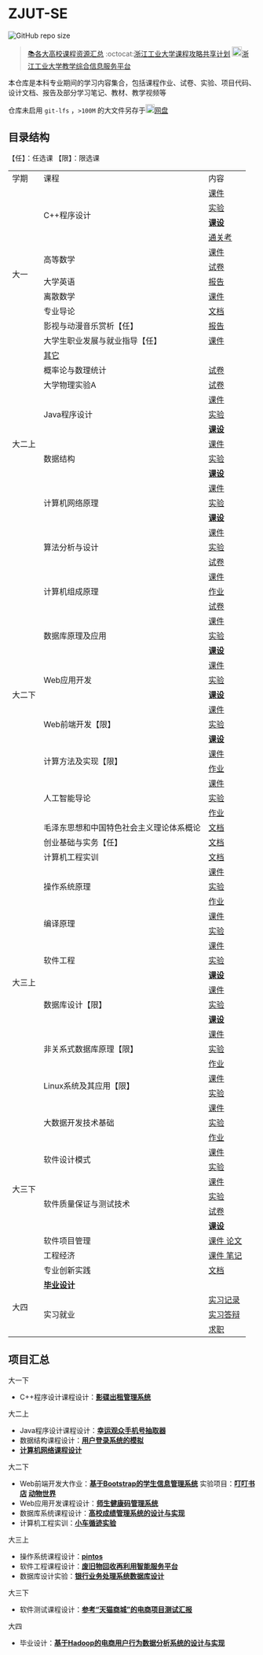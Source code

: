 # ZJUT-SE

![GitHub repo size](https://img.shields.io/github/repo-size/Kukukukiki192/ZJUT-SE)

> [📚各大高校课程资源汇总](https://github.com/nwuzmedoutlook/university)   :octocat:[浙江工业大学课程攻略共享计划](https://github.com/zjutjh/zjut-icicles/tree/main)   <img src="http://www.gdjw.zjut.edu.cn/jwglxt/logo/favicon.ico?t=1734945806827" width="20">[浙江工业大学教学综合信息服务平台](http://www.gdjw.zjut.edu.cn)

本仓库是本科专业期间的学习内容集合，包括课程作业、试卷、实验、项目代码、设计文档、报告及部分学习笔记、教材、教学视频等

仓库未启用 `git-lfs` ，`>100M` 的大文件另存于<img src="https://nd-static.bdstatic.com/m-static/v20-main/favicon-main.ico" width="18">[网盘](https://pan.baidu.com/s/1_R9StVa4tUPS5H3McI6wsA?pwd=1111)

## 目录结构

【任】：任选课 【限】：限选课

<table>
  <tr>
    <td>学期</td>
    <td>课程</td>
    <td>内容</td>
  </tr>
  <tr>
    <td rowspan="12">大一</td>
    <td rowspan="4">C++程序设计</td>
    <td><a href="https://github.com/Kukukukiki192/ZJUT-SE/tree/main/大一/C++/课件">课件</a></td>
  </tr>
  <tr>
    <td><a href="https://github.com/Kukukukiki192/ZJUT-SE/tree/main/大一/C++/实验">实验</a></td>
  </tr>
  <tr>
    <td><strong><a href="https://github.com/Kukukukiki192/ZJUT-SE/tree/main/大一/C++/课设">课设</a></strong></td>
  </tr>
  <tr>
    <td><a href="https://github.com/Kukukukiki192/ZJUT-SE/tree/main/大一/C++/通关考">通关考</a></td>
  </tr>
  <tr>
    <td rowspan="2">高等数学</td>
      <td><a href="https://github.com/Kukukukiki192/ZJUT-SE/tree/main/大一/高数/课件">课件</a></td>
  </tr>
  <tr>
      <td><a href="https://github.com/Kukukukiki192/ZJUT-SE/tree/main/大一/高数/试卷">试卷</a></td>
  </tr> 
  <tr>
    <td>大学英语</td>
    <td><a href="https://github.com/Kukukukiki192/ZJUT-SE/tree/main/大一/英语/报告">报告</a></td>
  </tr>
  <tr>
    <td>离散数学</td>
    <td><a href="https://github.com/Kukukukiki192/ZJUT-SE/tree/main/大一/离散/课件">课件</a></td>
  </tr>
  <tr>
    <td>专业导论</td>
    <td><a href="https://github.com/Kukukukiki192/ZJUT-SE/tree/main/大一/导论">文档</a></td>
  </tr>
  <tr>
    <td>影视与动漫音乐赏析【任】</td>
    <td><a href="https://github.com/Kukukukiki192/ZJUT-SE/tree/main/大一/影视">报告</a></td>
  </tr>
  <tr>
    <td>大学生职业发展与就业指导【任】</td>
    <td><a href="https://github.com/Kukukukiki192/ZJUT-SE/tree/main/大一/职规">课件</a></td>
  </tr>
  <tr>
    <td><a href="https://github.com/Kukukukiki192/ZJUT-SE/tree/main/大一/其它">其它</a></td>
  </tr>
  <tr>
    <td rowspan="11">大二上</td>
    <td>概率论与数理统计</td>
    <td><a href="https://github.com/Kukukukiki192/ZJUT-SE/tree/main/大二上/概率论">试卷</a></td>
  </tr>
  <tr>
    <td>大学物理实验A</td>
    <td><a href="https://github.com/Kukukukiki192/ZJUT-SE/tree/main/大二上/大物">试卷</a></td>
  </tr>
  <tr>
    <td rowspan="3">Java程序设计</td>
    <td><a href="https://github.com/Kukukukiki192/ZJUT-SE/tree/main/大二上/Java/课件">课件</a></td>
  </tr>
  <tr>
    <td><a href="https://github.com/Kukukukiki192/ZJUT-SE/tree/main/大二上/Java/实验">实验</a></td>
  </tr>
  <tr>
    <td><strong><a href="https://github.com/Kukukukiki192/ZJUT-SE/tree/main/大二上/Java/课设">课设</a></strong></td>
  </tr>
  <tr>
    <td rowspan="3">数据结构</td>
    <td><a href="https://github.com/Kukukukiki192/ZJUT-SE/tree/main/大二上/数据结构/课件">课件</a></td>
  </tr>
  <tr>
    <td><a href="https://github.com/Kukukukiki192/ZJUT-SE/tree/main/大二上/数据结构/实验">实验</a></td>
  </tr>
  <tr>
    <td><strong><a href="https://github.com/Kukukukiki192/ZJUT-SE/tree/main/大二上/数据结构/课设">课设</a></strong></td>
  </tr>
  <tr>
    <td rowspan="3">计算机网络原理</td>
    <td><a href="https://github.com/Kukukukiki192/ZJUT-SE/tree/main/大二上/计网/课件">课件</a></td>
  </tr>
  <tr>
    <td><a href="https://github.com/Kukukukiki192/ZJUT-SE/tree/main/大二上/计网/实验">实验</a></td>
  </tr>
  <tr>
    <td><strong><a href="https://github.com/Kukukukiki192/ZJUT-SE/tree/main/大二上/计网/课设">课设</a></strong></td>
  </tr>
  <tr>
    <td rowspan="23">大二下</td>
    <td rowspan="3">算法分析与设计</td>
    <td><a href="https://github.com/Kukukukiki192/ZJUT-SE/tree/main/大二下/算法/课件">课件</a></td>
  </tr>
  <tr>
    <td><a href="https://github.com/Kukukukiki192/ZJUT-SE/tree/main/大二下/算法/实验">实验</a></td>
  </tr>
  <tr>
    <td><a href="https://github.com/Kukukukiki192/ZJUT-SE/tree/main/大二下/算法/试卷">试卷</a></td>
  </tr>
  <tr>
    <td rowspan="3">计算机组成原理</td>
    <td><a href="https://github.com/Kukukukiki192/ZJUT-SE/tree/main/大二下/计组/课件">课件</a></td>
  </tr>
  <tr>
    <td><a href="https://github.com/Kukukukiki192/ZJUT-SE/tree/main/大二下/计组/作业">作业</a></td>
  </tr>
  <tr>
    <td><a href="https://github.com/Kukukukiki192/ZJUT-SE/tree/main/大二下/计组/试卷">试卷</a></td>
  </tr>
  <tr>
    <td rowspan="3">数据库原理及应用</td>
    <td><a href="https://github.com/Kukukukiki192/ZJUT-SE/tree/main/大二下/DB/课件">课件</a></td>
  </tr>
  <tr>
    <td><a href="https://github.com/Kukukukiki192/ZJUT-SE/tree/main/大二下/DB/实验">实验</a></td>
  </tr>
  <tr>
    <td><strong><a href="https://github.com/Kukukukiki192/ZJUT-SE/tree/main/大二下/DB/课设">课设</a></strong></td>
  </tr>
  <tr>
    <td rowspan="3">Web应用开发</td>
    <td><a href="https://github.com/Kukukukiki192/ZJUT-SE/tree/main/大二下/Web应用/课件">课件</a></td>
  </tr>
  <tr>
    <td><a href="https://github.com/Kukukukiki192/ZJUT-SE/tree/main/大二下/Web应用/实验">实验</a></td>
  </tr>
  <tr>
    <td><strong><a href="https://github.com/Kukukukiki192/ZJUT-SE/tree/main/大二下/Web应用/课设">课设</a></strong></td>
  </tr>
  <tr>
    <td rowspan="3">Web前端开发【限】</td>
    <td><a href="https://github.com/Kukukukiki192/ZJUT-SE/tree/main/大二下/Web前端/课件">课件</a></td>
  </tr>
  <tr>
    <td><a href="https://github.com/Kukukukiki192/ZJUT-SE/tree/main/大二下/Web前端/实验">实验</a></td>
  </tr>
  <tr>
    <td><strong><a href="https://github.com/Kukukukiki192/ZJUT-SE/tree/main/大二下/Web前端/课设">课设</a></strong></td>
  </tr>
  <tr>
    <td rowspan="2">计算方法及实现【限】</td>
    <td><a href="https://github.com/Kukukukiki192/ZJUT-SE/tree/main/大二下/计法/课件">课件</a></td>
  </tr>
  <tr>
    <td><a href="https://github.com/Kukukukiki192/ZJUT-SE/tree/main/大二下/计法/作业">作业</a></td>
  </tr>
  <tr>
    <td rowspan="3">人工智能导论</td>
    <td><a href="https://github.com/Kukukukiki192/ZJUT-SE/tree/main/大二下/AI导论/课件">课件</a></td>
  </tr>
  <tr>
    <td><a href="https://github.com/Kukukukiki192/ZJUT-SE/tree/main/大二下/AI导论/实验">实验</a></td>
  </tr>
  <tr>
    <td><a href="https://github.com/Kukukukiki192/ZJUT-SE/tree/main/大二下/AI导论/作业">作业</a></td>
  </tr>
  <tr>
    <td>毛泽东思想和中国特色社会主义理论体系概论</td>
    <td><a href="https://github.com/Kukukukiki192/ZJUT-SE/tree/main/大二下/毛概">文档</a></td>
  </tr>
  <tr>
    <td>创业基础与实务【任】</td>
    <td><a href="https://github.com/Kukukukiki192/ZJUT-SE/tree/main/大二下/创业">文档</a></td>
  </tr>
  <tr>
    <td>计算机工程实训</td>
    <td><a href="https://github.com/Kukukukiki192/ZJUT-SE/tree/main/大二下/工程实训">文档</a></td>
  </tr>
  <tr>
    <td rowspan="16">大三上</td>
    <td rowspan="3">操作系统原理</td>
    <td><a href="https://github.com/Kukukukiki192/ZJUT-SE/tree/main/大三上/OS/课件">课件</a></td>
  </tr>
  <tr>
    <td><a href="https://github.com/Kukukukiki192/ZJUT-SE/tree/main/大三上/OS/实验">实验</a></td>
  </tr>
  <tr>
    <td><a href="https://github.com/Kukukukiki192/ZJUT-SE/tree/main/大三上/OS/作业">作业</a></td>
  </tr>
  </tr>
  <tr>
    <td rowspan="2">编译原理</td>
    <td><a href="https://github.com/Kukukukiki192/ZJUT-SE/tree/main/大三上/编译原理/课件">课件</a></td>
  </tr>
  <tr>
    <td><a href="https://github.com/Kukukukiki192/ZJUT-SE/tree/main/大三上/编译原理/实验">实验</a></td>
  </tr>
  </tr>
  <tr>
    <td rowspan="3">软件工程</td>
    <td><a href="https://github.com/Kukukukiki192/ZJUT-SE/tree/main/大三上/软工/课件">课件</a></td>
  </tr>
  <tr>
    <td><a href="https://github.com/Kukukukiki192/ZJUT-SE/tree/main/大三上/软工/实验">实验</a></td>
  </tr>
  <tr>
    <td><strong><a href="https://github.com/Kukukukiki192/ZJUT-SE/tree/main/大三上/软工/课设">课设</a></strong></td>
  </tr>
  <tr>
    <td rowspan="3">数据库设计【限】</td>
    <td><a href="https://github.com/Kukukukiki192/ZJUT-SE/tree/main/大三上/DB设计/课件">课件</a></td>
  </tr>
  <tr>
    <td><a href="https://github.com/Kukukukiki192/ZJUT-SE/tree/main/大三上/DB设计/实验">实验</a></td>
  </tr>
  <tr>
    <td><strong><a href="https://github.com/Kukukukiki192/ZJUT-SE/tree/main/大三上/DB设计/课设">课设</a></strong></td>
  </tr>
  <tr>
    <td rowspan="3">非关系式数据库原理【限】</td>
    <td><a href="https://github.com/Kukukukiki192/ZJUT-SE/tree/main/大三上/NoSQL/课件">课件</a></td>
  </tr>
  <tr>
    <td><a href="https://github.com/Kukukukiki192/ZJUT-SE/tree/main/大三上/NoSQL/实验">实验</a></td>
  </tr>
  <tr>
    <td><a href="https://github.com/Kukukukiki192/ZJUT-SE/tree/main/大三上/NoSQL/作业">作业</a></td>
  </tr>
  </tr>
  <tr>
    <td rowspan="2">Linux系统及其应用【限】</td>
    <td><a href="https://github.com/Kukukukiki192/ZJUT-SE/tree/main/大三上/Linux/课件">课件</a></td>
  </tr>
  <tr>
    <td><a href="https://github.com/Kukukukiki192/ZJUT-SE/tree/main/大三上/Linux/实验">实验</a></td>
  </tr>
  </tr>
  <tr>
    <td rowspan="12">大三下</td>
    <td rowspan="3">大数据开发技术基础</td>
    <td><a href="https://github.com/Kukukukiki192/ZJUT-SE/tree/main/大三下/大数据/课件">课件</a></td>
  </tr>
  <tr>
    <td><a href="https://github.com/Kukukukiki192/ZJUT-SE/tree/main/大三下/大数据/实验">实验</a></td>
  </tr>
  <tr>
    <td><a href="https://github.com/Kukukukiki192/ZJUT-SE/tree/main/大三下/大数据/作业">作业</a></td>
  </tr>
  </tr>
  <tr>
    <td rowspan="2">软件设计模式</td>
    <td><a href="https://github.com/Kukukukiki192/ZJUT-SE/tree/main/大三下/设计模式/课件">课件</a></td>
  </tr>
  <tr>
    <td><a href="https://github.com/Kukukukiki192/ZJUT-SE/tree/main/大三下/设计模式/实验">实验</a></td>
  </tr>
  </tr>
  <tr>
    <td rowspan="4">软件质量保证与测试技术</td>
    <td><a href="https://github.com/Kukukukiki192/ZJUT-SE/tree/main/大三下/软件测试/课件">课件</a></td>
  </tr>
  <tr>
    <td><a href="https://github.com/Kukukukiki192/ZJUT-SE/tree/main/大三下/软件测试/实验">实验</a></td>
  </tr>
  <tr>
    <td><a href="https://github.com/Kukukukiki192/ZJUT-SE/tree/main/大三下/软件测试/试卷">试卷</a></td>
  </tr>
  <tr>
    <td><strong><a href="https://github.com/Kukukukiki192/ZJUT-SE/tree/main/大三下/软件测试/课设">课设</a></strong></td>
  </tr>
  <tr>
    <td>软件项目管理</td>
    <td><a href="https://github.com/Kukukukiki192/ZJUT-SE/tree/main/大三下/项目管理">课件 论文</a></td>
  </tr>
  <tr>
    <td>工程经济</td>
    <td><a href="https://github.com/Kukukukiki192/ZJUT-SE/tree/main/大三下/工程经济">课件 笔记</a></td>
  </tr>
  <tr>
    <td>专业创新实践</td>
    <td><a href="https://github.com/Kukukukiki192/ZJUT-SE/tree/main/大三下/创新实践">文档</a></td>
  </tr>
  <tr>
    <td rowspan="4">大四</td>
    <td><strong><a href="https://github.com/Kukukukiki192/ZJUT-SE/tree/main/大四/毕设">毕业设计</a></strong></td>
  </tr>
  <tr>
    <td rowspan="3">实习就业</td>
    <td><a href="https://github.com/Kukukukiki192/ZJUT-SE/tree/main/大四/实习就业/实习记录">实习记录</a></td>
  </tr>
  <tr>
    <td><a href="https://github.com/Kukukukiki192/ZJUT-SE/tree/main/大四/实习就业/实习答辩">实习答辩</a></td>
  </tr>
  <tr>
    <td><a href="https://github.com/Kukukukiki192/ZJUT-SE/tree/main/大四/实习就业/求职">求职</a></td>
  </tr>
</table>


## 项目汇总

大一下

- C++程序设计课程设计：[**影碟出租管理系统**](https://github.com/Kukukukiki192/ZJUT-SE/tree/main/大一/C++/课设)

大二上

- Java程序设计课程设计：[**幸运观众手机号抽取器**](https://github.com/Kukukukiki192/ZJUT-SE/tree/main/大二上/Java/课设)
- 数据结构课程设计：[**用户登录系统的模拟**](https://github.com/Kukukukiki192/ZJUT-SE/tree/main/大二上/数据结构/课设)
- **[计算机网络课程设计](https://github.com/Kukukukiki192/ZJUT-SE/tree/main/大二上/计网/课设)**

大二下

- Web前端开发大作业：[**基于Bootstrap的学生信息管理系统**](https://github.com/Kukukukiki192/ZJUT-SE/tree/main/大二下/Web前端/课设)  实验项目：**[叮叮书店](https://dingdingbookstore.kk1024.cool/)  [动物世界](https://animalworld.kk1024.cool/World/)**
- Web应用开发课程设计：[**师生健康码管理系统**](https://github.com/Kukukukiki192/ZJUT-SE/tree/main/大二下/Web应用/课设)
- 数据库系统课程设计：[**高校成绩管理系统的设计与实现**](https://github.com/Kukukukiki192/ZJUT-SE/tree/main/大二下/DB/课设)
- 计算机工程实训：[**小车循迹实验**](https://github.com/Kukukukiki192/ZJUT-SE/tree/main/大二下/工程实训)

大三上

- 操作系统课程设计：[**pintos**](https://github.com/Kukukukiki192/ZJUT-SE/tree/main/大三上/OS/课件/课设验收说明.pptx)
- 软件工程课程设计：[**废旧物回收再利用智能服务平台**](https://github.com/Kukukukiki192/ZJUT-SE/tree/main/大三上/软工/课设)
- 数据库设计实验：[**银行业务处理系统数据库设计**](https://github.com/Kukukukiki192/ZJUT-SE/tree/main/大三上/DB设计/课设)

大三下

- 软件测试课程设计：[**参考“天猫商城”的电商项目测试汇报**](https://github.com/Kukukukiki192/ZJUT-SE/tree/main/大三下/软件测试/课设)

大四

- 毕业设计：[**基于Hadoop的电商用户行为数据分析系统的设计与实现**](https://github.com/Kukukukiki192/ZJUT-SE/tree/main/大四/毕设)
